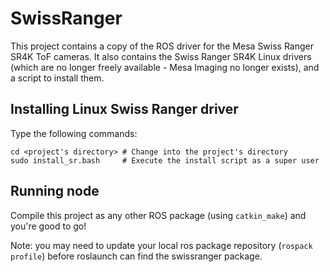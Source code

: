 # SwissRanger

This project contains a copy of the ROS driver for the Mesa Swiss Ranger 
SR4K ToF cameras. It also contains the Swiss Ranger SR4K Linux drivers (which are no longer freely available - Mesa Imaging no longer exists), and a script to install them.

## Installing Linux Swiss Ranger driver

Type the following commands:

    cd <project's directory> # Change into the project's directory
    sudo install_sr.bash     # Execute the install script as a super user

## Running node
Compile this project as any other ROS package (using `catkin_make`) and you're good to go!

Note: you may need to update your local ros package repository (`rospack profile`) before roslaunch can find the swissranger package.
